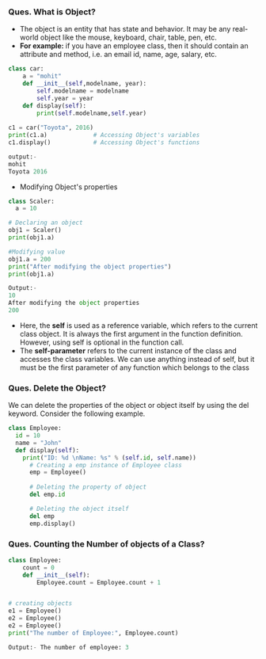 ### **Ques. What is Object?**
* The object is an entity that has state and behavior. It may be any real-world object like the mouse, keyboard, chair, table, pen, etc.
* **For example:** if you have an employee class, then it should contain an attribute and method, i.e. an email id, name, age, salary, etc.
  
```python
class car:
    a = "mohit"
    def __init__(self,modelname, year):  
        self.modelname = modelname  
        self.year = year  
    def display(self):  
        print(self.modelname,self.year)  
  
c1 = car("Toyota", 2016)  
print(c1.a)             # Accessing Object's variables
c1.display()            # Accessing Object's functions

output:- 
mohit
Toyota 2016
```

* Modifying Object's properties
```python
class Scaler:
  a = 10

# Declaring an object
obj1 = Scaler()
print(obj1.a)

#Modifying value
obj1.a = 200
print("After modifying the object properties")
print(obj1.a) 

Output:-
10
After modifying the object properties
200
```


* Here, the **self** is used as a reference variable, which refers to the current class object. It is always the first argument in the function definition. However, using self is optional in the function call.
* The **self-parameter** refers to the current instance of the class and accesses the class variables. We can use anything instead of self, but it must be the first parameter of any function which belongs to the class



### **Ques. Delete the Object?**
We can delete the properties of the object or object itself by using the del keyword. Consider the following example.
```python
class Employee:  
  id = 10  
  name = "John"  
  def display(self):  
    print("ID: %d \nName: %s" % (self.id, self.name))  
      # Creating a emp instance of Employee class  
      emp = Employee()  
  
      # Deleting the property of object  
      del emp.id  

      # Deleting the object itself  
      del emp  
      emp.display()
```

### Ques. Counting the Number of objects of a Class?
```python
class Employee:
    count = 0
    def __init__(self):
        Employee.count = Employee.count + 1


# creating objects
e1 = Employee()
e2 = Employee()
e2 = Employee()
print("The number of Employee:", Employee.count)

Output:- The number of employee: 3
```